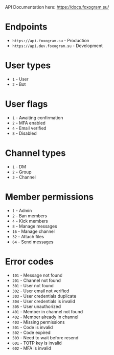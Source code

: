 API Documentation here: https://docs.foxogram.su/

# Endpoints
- `https://api.foxogram.su` - Production
- `https://api.dev.foxogram.su` - Development

# User types
- `1` - User
- `2` - Bot

# User flags
- `1` - Awaiting confirmation
- `2` - MFA enabled
- `4` - Email verified
- `8` - Disabled

# Channel types
- `1` - DM
- `2` - Group
- `3` - Channel

# Member permissions
- `1` - Admin
- `2` - Ban members
- `4` - Kick members
- `8` - Manage messages
- `16` - Manage channel
- `32` - Attach files
- `64` - Send messages

# Error codes
- `101` - Message not found
- `201` - Channel not found
- `301` - User not found
- `302` - User email not verified
- `303` - User credentials duplicate
- `304` - User credentials is invalid
- `305` - User unauthorized
- `401` - Member in channel not found
- `402` - Member already in channel
- `403` - Missing permissions
- `501` - Code is invalid
- `502` - Code expired
- `503` - Need to wait before resend
- `601` - TOTP key is invalid
- `602` - MFA is invalid
